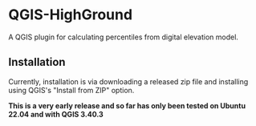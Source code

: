 # QGIS-HighGround

A QGIS plugin for calculating percentiles from digital elevation model.

## Installation

Currently, installation is via downloading a released zip file and installing 
using QGIS's "Install from ZIP" option.

**This is a very early release and so far has only been tested on Ubuntu 22.04 
and with QGIS 3.40.3**